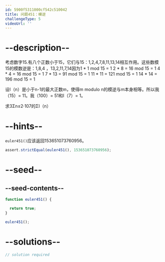 ```yaml
---
id: 5900f5311000cf542c510042
title: 问题451：模逆
challengeType: 5
videoUrl: ''
---
```


# --description--

考虑数字15.有八个正数小于15，它们与15：1,2,4,7,8,11,13,14相互作用。这些数模15的模数逆是：1,8,4 ，13,2,11,7,14因为1 \* 1 mod 15 = 1 2 \* 8 = 16 mod 15 = 1 4 \* 4 = 16 mod 15 = 1 7 \* 13 = 91 mod 15 = 1 11 \* 11 = 121 mod 15 = 1 14 \* 14 = 196 mod 15 = 1

设I（n）是小于n-1的最大正数m，使得m modulo n的模逆与m本身相等。所以我（15）= 11。我（100）= 51和I（7）= 1。

求3Σn≤2·107的ΣI（n）

# --hints--

`euler451()`应该返回153651073760956。

```js
assert.strictEqual(euler451(), 153651073760956);
```

# --seed--

## --seed-contents--

```js
function euler451() {

  return true;
}

euler451();
```

# --solutions--

```js
// solution required
```
